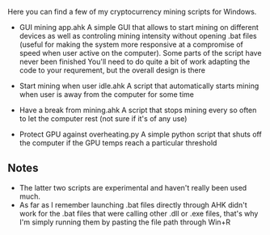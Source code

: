 Here you can find a few of my cryptocurrency mining scripts for Windows.

- GUI mining app.ahk
A simple GUI that allows to start mining on different devices as well as controling mining intensity without opening .bat files (useful for making the system more responsive at a compromise of speed when user active on the computer).
Some parts of the script have never been finished
You'll need to do quite a bit of work adapting the code to your requrement, but the overall design is there

- Start mining when user idle.ahk
A script that automatically starts mining when user is away from the computer for some time

- Have a break from mining.ahk
A script that stops mining every so often to let the computer rest (not sure if it's of any use)

- Protect GPU against overheating.py
A simple python script that shuts off the computer if the GPU temps reach a particular threshold

Notes
--------
* The latter two scripts are experimental and haven't really been used much.
* As far as I remember launching .bat files directly through AHK didn't work for the .bat files that were calling other .dll or .exe files, that's why I'm simply running them by pasting the file path through Win+R
